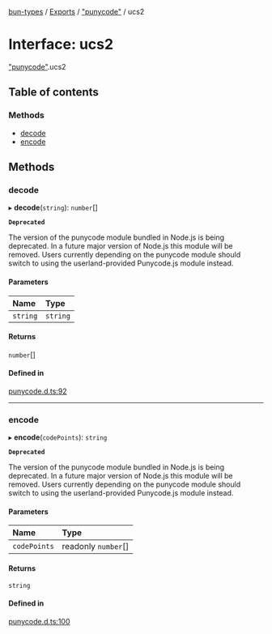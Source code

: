 [bun-types](../README.md) / [Exports](../modules.md) / ["punycode"](../modules/punycode_.md) / ucs2

# Interface: ucs2

["punycode"](../modules/punycode_.md).ucs2

## Table of contents

### Methods

- [decode](punycode_.ucs2.md#decode)
- [encode](punycode_.ucs2.md#encode)

## Methods

### decode

▸ **decode**(`string`): `number`[]

**`Deprecated`**

The version of the punycode module bundled in Node.js is being deprecated.
In a future major version of Node.js this module will be removed.
Users currently depending on the punycode module should switch to using
the userland-provided Punycode.js module instead.

#### Parameters

| Name | Type |
| :------ | :------ |
| `string` | `string` |

#### Returns

`number`[]

#### Defined in

[punycode.d.ts:92](https://github.com/valgaze/bun-types/blob/5e53f27/punycode.d.ts#L92)

___

### encode

▸ **encode**(`codePoints`): `string`

**`Deprecated`**

The version of the punycode module bundled in Node.js is being deprecated.
In a future major version of Node.js this module will be removed.
Users currently depending on the punycode module should switch to using
the userland-provided Punycode.js module instead.

#### Parameters

| Name | Type |
| :------ | :------ |
| `codePoints` | readonly `number`[] |

#### Returns

`string`

#### Defined in

[punycode.d.ts:100](https://github.com/valgaze/bun-types/blob/5e53f27/punycode.d.ts#L100)
